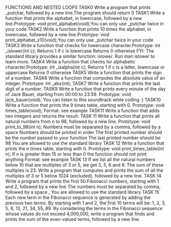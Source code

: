 FUNCTIONS AND NESTED LOOPS
TASK0 Write a program that prints _putchar, followed by a new line.The program should return 0
TASK1 Write a function that prints the alphabet, in lowercase, followed by a new line.Prototype: void print_alphabet(void);You can only use _putchar twice in your code
TASK2 Write a function that prints 10 times the alphabet, in lowercase, followed by a new line.Prototype: void print_alphabet_x10(void);You can only use _putchar twice in your code
TASK3 Write a function that checks for lowercase character.Prototype: int _islower(int c); Returns 1 if c is lowercase Returns 0 otherwise FYI: The standard library provides a similar function: islower. Run man islower to learn more.
TASK4 Write a function that checks for alphabetic character.Prototype: int _isalpha(int c); Returns 1 if c is a letter, lowercase or uppercase Returns 0 otherwise
TASK5 Write a function that prints the sign of a number.
TASK6 Write a function that computes the absolute value of an integer. Prototype: int _abs(int);
TASK7 Write a function that prints the last digit of a number.
TASK9 Write a function that prints every minute of the day of Jack Bauer, starting from 00:00 to 23:59. Prototype: void jack_bauer(void); You can listen to this soundtrack while coding :)
TASK10 Write a function that prints the 9 times table, starting with 0. Prototype: void times_table(void); Format: see example
TASK11 Write a function that adds two integers and returns the result.
TASK 11 Write a function that prints all natural numbers from n to 98, followed by a new line. Prototype: void print_to_98(int n); Numbers must be separated by a comma, followed by a space Numbers should be printed in order The first printed number should be the number passed to your function The last printed number should be 98 You are allowed to use the standard library
TASK 12 Write a function that prints the n times table, starting with 0. Prototype: void print_times_table(int n); If n is greater than 15 or less than 0 the function should not print anything Format: see example
TASK 13 If we list all the natural numbers below 10 that are multiples of 3 or 5, we get 3, 5, 6 and 9. The sum of these multiples is 23. Write a program that computes and prints the sum of all the multiples of 3 or 5 below 1024 (excluded), followed by a new line.
TASK 14 Write a program that prints the first 50 Fibonacci numbers, starting with 1 and 2, followed by a new line The numbers must be separated by comma, followed by a space ,  You are allowed to use the standard library
TASK 15 Each new term in the Fibonacci sequence is generated by adding the previous two terms. By starting with 1 and 2, the first 10 terms will be: 1, 2, 3, 5, 8, 13, 21, 34, 55, 89. By considering the terms in the Fibonacci sequence whose values do not exceed 4,000,000, write a program that finds and prints the sum of the even-valued terms, followed by a new line.
